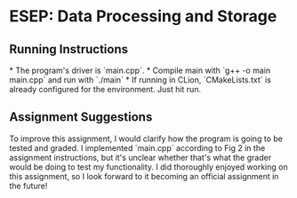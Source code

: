 # ESEP: Data Processing and Storage

<h2>Running Instructions</h2>
* The program's driver is `main.cpp`.
* Compile main with `g++ -o main main.cpp` and run with `./main`
* If running in CLion, `CMakeLists.txt` is already configured for the environment. Just hit run.

<h2>Assignment Suggestions</h2>
To improve this assignment, I would clarify how the program is going to be tested and graded. I implemented `main.cpp` according to Fig 2 in the assignment instructions, but it's unclear whether that's what the grader would be doing to test my functionality. I did thoroughly enjoyed working on this assignment, so I look forward to it becoming an official assignment in the future!